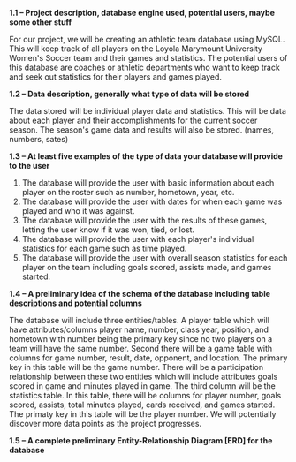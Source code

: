 **1.1 – Project description, database engine used, potential users, maybe some other stuff**

For our project, we will be creating an athletic team database using MySQL. This will keep track of all players on the Loyola Marymount University Women's Soccer team and their games and statistics. The potential users of this database are coaches or athletic departments who want to keep track and seek out statistics for their players and games played. 

**1.2 – Data description, generally what type of data will be stored**

The data stored will be individual player data and statistics. This will be data about each player and their accomplishments for the current soccer season. The season's game data and results will also be stored. (names, numbers, sates) 

**1.3 – At least five examples of the type of data your database will provide to the user**

1) The database will provide the user with basic information about each player on the roster such as number, hometown, year, etc. 
2) The database will provide the user with dates for when each game was played and who it was against. 
3) The database will provide the user with the results of these games, letting the user know if it was won, tied, or lost. 
4) The database will provide the user with each player's individual statistics for each game such as time played. 
5) The database will provide the user with overall season statistics for each player on the team including goals scored, assists made, and games started. 

**1.4 – A preliminary idea of the schema of the database including table descriptions and potential columns**

The database will include three entities/tables. A player table which will have attributes/columns player name, number, class year, position, and hometown with number being the primary key since no two players on a team will have the same number. Second there will be a game table with columns for game number, result, date, opponent, and location. The primary key in this table will be the game number. There will be a participation relationship between these two entities which will include attributes goals scored in game and minutes played in game. The third column will be the statistics table. In this table, there will be columns for player number, goals scored, assists, total minutes played, cards received, and games started. The primaty key in this table will be the player number. 
We will potentially discover more data points as the project progresses. 


**1.5 – A complete preliminary Entity-Relationship Diagram [ERD] for the database**
